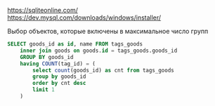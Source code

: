 https://sqliteonline.com/  
https://dev.mysql.com/downloads/windows/installer/


Выбор объектов, которые включены в максимальное число групп
``` sql
SELECT goods_id as id, name FROM tags_goods 
	inner join goods on goods.id = tags_goods.goods_id
	GROUP BY goods_id
	having COUNT(tag_id) = (
		select count(goods_id) as cnt from tags_goods
		group by goods_id
		order by cnt desc
        limit 1
	)
```

